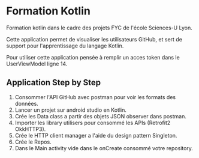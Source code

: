 # Formation Kotlin

Formation kotlin dans le cadre des projets FYC de l'école Sciences-U Lyon.

Cette application permet de visualiser les utilisateurs GitHub, et sert de support pour l'apprentissage du langage Kotlin.

Pour utiliser cette application pensée à remplir un acces token dans le UserViewModel ligne 14.

## Application Step by Step

1. Consommer l'API GitHub avec postman pour voir les formats des données.
2. Lancer un projet sur android studio en Kotlin.
3. Crée les Data class a partir des objets JSON observer dans postman.
4. Importer les library utilisers pour consommé les APIs (Retrofit2 OkkHTTP3).
5. Crée le HTTP client manager a l'aide du design pattern Singleton.
6. Crée le Repos.
7. Dans le Main activity vide dans le onCreate consommé votre repository.

